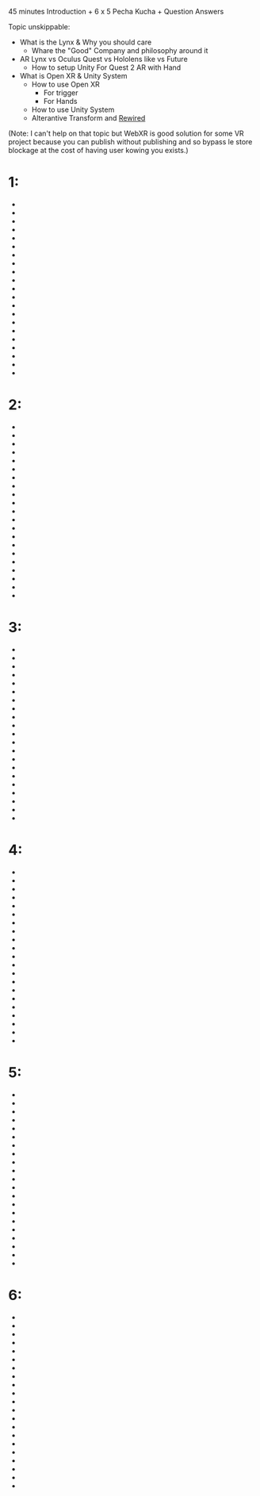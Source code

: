 45 minutes  Introduction + 6 x 5 Pecha Kucha + Question Answers 


Topic unskippable:
- What is the Lynx & Why you should care
  - Whare the "Good" Company and philosophy around it
- AR Lynx vs Oculus Quest vs Hololens like vs Future
  - How to setup Unity For Quest 2 AR with Hand
- What is Open XR & Unity System 
  - How to use Open XR 
     - For trigger
     - For Hands 
  - How to use Unity System
  - Alterantive Transform and [Rewired](https://assetstore.unity.com/packages/tools/utilities/rewired-21676)

(Note: I can't help on that topic but WebXR is good solution for some VR project because you can publish without publishing and so bypass le store blockage at the cost of having user kowing you exists.) 



# 1:

-
-
-
-
-
-
-
-
-
-
-
-
-
-
-
-
-
-
-
-
-

# 2:

-
-
-
-
-
-
-
-
-
-
-
-
-
-
-
-
-
-
-
-
-

# 3:

-
-
-
-
-
-
-
-
-
-
-
-
-
-
-
-
-
-
-
-
-

# 4:

-
-
-
-
-
-
-
-
-
-
-
-
-
-
-
-
-
-
-
-
-

# 5:

-
-
-
-
-
-
-
-
-
-
-
-
-
-
-
-
-
-
-
-
-

# 6:

-
-
-
-
-
-
-
-
-
-
-
-
-
-
-
-
-
-
-
-
-

